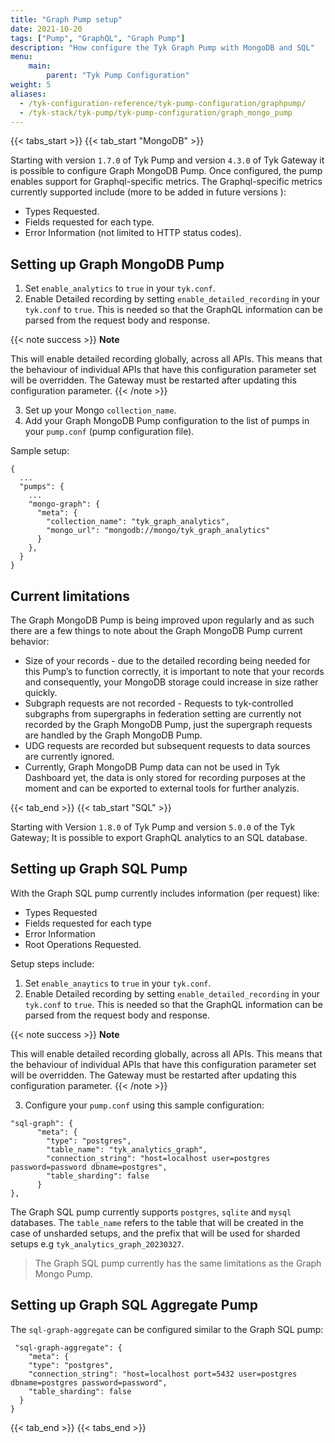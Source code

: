 ```yaml
---
title: "Graph Pump setup"
date: 2021-10-20
tags: ["Pump", "GraphQL", "Graph Pump"]
description: "How configure the Tyk Graph Pump with MongoDB and SQL"
menu:
    main:
        parent: "Tyk Pump Configuration"
weight: 5 
aliases: 
  - /tyk-configuration-reference/tyk-pump-configuration/graphpump/
  - /tyk-stack/tyk-pump/tyk-pump-configuration/graph_mongo_pump
---
```


{{< tabs_start >}}
{{< tab_start "MongoDB" >}}

Starting with version `1.7.0` of Tyk Pump and version `4.3.0` of Tyk Gateway it is possible to configure Graph MongoDB Pump. Once configured, the pump enables support for Graphql-specific metrics. The Graphql-specific metrics currently supported include (more to be added in future versions ):

* Types Requested.
* Fields requested for each type.
* Error Information (not limited to HTTP status codes).

## Setting up Graph MongoDB Pump

1. Set `enable_analytics` to `true` in your `tyk.conf`.
2. Enable Detailed recording by setting `enable_detailed_recording` in your `tyk.conf` to `true`. This is needed so that the GraphQL information can be parsed from the request body and response.
   
{{< note success >}}
**Note**  

This will enable detailed recording globally, across all APIs. This means that the behaviour of individual APIs that have this configuration parameter set will be overridden. The Gateway must be restarted after updating this configuration parameter.
{{< /note >}}

3. Set up your Mongo `collection_name`.
4. Add your Graph MongoDB Pump configuration to the list of pumps in your `pump.conf` (pump configuration file). 

Sample setup:

```
{
  ...
  "pumps": {
    ...
    "mongo-graph": {
      "meta": {
        "collection_name": "tyk_graph_analytics",
        "mongo_url": "mongodb://mongo/tyk_graph_analytics"
      }
    },
  }
}
```

## Current limitations

The Graph MongoDB Pump is being improved upon regularly and as such there are a few things to note about the Graph MongoDB Pump current behavior:

* Size of your records - due to the detailed recording being needed for this Pump’s to function correctly, it is important to note that your records and consequently, your MongoDB storage could increase in size rather quickly.
* Subgraph requests are not recorded - Requests to tyk-controlled subgraphs from supergraphs in federation setting are currently not recorded by the Graph MongoDB Pump, just the supergraph requests are handled by the Graph MongoDB Pump.
* UDG requests are recorded but subsequent requests to data sources  are currently ignored.
* Currently, Graph MongoDB Pump data can not be used in Tyk Dashboard yet, the data is only stored for recording purposes at the moment and can be exported to external tools for further analyzis.

{{< tab_end >}}
{{< tab_start "SQL" >}}

Starting with Version `1.8.0` of Tyk Pump and version `5.0.0` of the Tyk Gateway; It is possible to export GraphQL analytics to an SQL database.

## Setting up Graph SQL Pump

With the Graph SQL pump currently includes information (per request) like:
- Types Requested
- Fields requested for each type
- Error Information
- Root Operations Requested.

 Setup steps include:
1. Set `enable_anaytics` to `true` in your `tyk.conf`.
2. Enable Detailed recording by setting `enable_detailed_recording` in your `tyk.conf` to `true`. This is needed so that the GraphQL information can be parsed from the request body and response.
   
{{< note success >}}
**Note**  

This will enable detailed recording globally, across all APIs. This means that the behaviour of individual APIs that have this configuration parameter set will be overridden. The Gateway must be restarted after updating this configuration parameter.
{{< /note >}}   

3. Configure your `pump.conf` using this sample configuration:
```
"sql-graph": {
      "meta": {
        "type": "postgres",
        "table_name": "tyk_analytics_graph",
        "connection_string": "host=localhost user=postgres password=password dbname=postgres",
        "table_sharding": false
      }
},
```
The Graph SQL pump currently supports `postgres`, `sqlite` and `mysql` databases. The `table_name` refers to the table that will be created in the case of unsharded setups, and the prefix that will be used for sharded setups
e.g `tyk_analytics_graph_20230327`.

>The Graph SQL pump currently has the same limitations as the Graph Mongo Pump.

## Setting up Graph SQL Aggregate Pump
The `sql-graph-aggregate` can be configured similar to the Graph SQL pump:
```
 "sql-graph-aggregate": {
    "meta": {
    "type": "postgres",
    "connection_string": "host=localhost port=5432 user=postgres dbname=postgres password=password",
    "table_sharding": false
  }
}
```


{{< tab_end >}}
{{< tabs_end >}}
